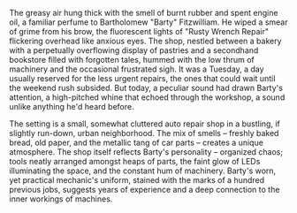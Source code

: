 The greasy air hung thick with the smell of burnt rubber and spent engine oil, a familiar perfume to Bartholomew "Barty"  Fitzwilliam.  He wiped a smear of grime from his brow, the fluorescent lights of "Rusty Wrench Repair" flickering overhead like anxious eyes.  The shop, nestled between a bakery with a perpetually overflowing display of pastries and a secondhand bookstore filled with forgotten tales, hummed with the low thrum of machinery and the occasional frustrated sigh.  It was a Tuesday, a day usually reserved for the less urgent repairs, the ones that could wait until the weekend rush subsided.  But today, a peculiar sound had drawn Barty's attention, a high-pitched whine that echoed through the workshop, a sound unlike anything he'd heard before.


The setting is a small, somewhat cluttered auto repair shop in a bustling, if slightly run-down, urban neighborhood.  The mix of smells – freshly baked bread, old paper, and the metallic tang of car parts – creates a unique atmosphere.  The shop itself reflects Barty's personality – organized chaos; tools neatly arranged amongst heaps of parts, the faint glow of LEDs illuminating the space, and the constant hum of machinery.  Barty's worn, yet practical mechanic's uniform, stained with the marks of a hundred previous jobs, suggests years of experience and a deep connection to the inner workings of machines.
